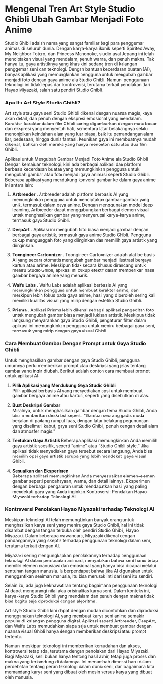 # Mengenal Tren Art Style Studio Ghibli Ubah Gambar Menjadi Foto Anime

Studio Ghibli adalah nama yang sangat familiar bagi para penggemar animasi di seluruh dunia. Dengan karya-karya ikonik seperti Spirited Away, My Neighbor Totoro, dan Princess Mononoke, studio asal Jepang ini telah menciptakan visual yang mendalam, penuh warna, dan penuh makna. Tak hanya itu, gaya artistiknya yang khas kini sedang tren di kalangan penggemar seni dan teknologi. Dengan bantuan kecerdasan buatan (AI), banyak aplikasi yang memungkinkan pengguna untuk mengubah gambar menjadi foto dengan gaya anime ala Studio Ghibli. Namun, penggunaan teknologi ini tidak lepas dari kontroversi, terutama terkait penolakan dari Hayao Miyazaki, salah satu pendiri Studio Ghibli.

### Apa Itu Art Style Studio Ghibli?
Art style atau gaya seni Studio Ghibli dikenal dengan nuansa magis, kaya akan detail, dan penuh dengan ekspresi emosional yang mendalam. Karakter-karakter dalam film Ghibli sering digambarkan dengan mata besar dan ekspresi yang menyentuh hati, sementara latar belakangnya selalu menonjolkan keindahan alam yang luar biasa, baik itu pemandangan alam liar, pedesaan, hingga dunia fantasi. Keunikan gaya ini membuatnya mudah dikenali, bahkan oleh mereka yang hanya menonton satu atau dua film Ghibli.

Aplikasi untuk Mengubah Gambar Menjadi Foto Anime ala Studio Ghibli
Dengan kemajuan teknologi, kini ada berbagai aplikasi dan platform berbasis kecerdasan buatan yang memungkinkan pengguna untuk mengubah gambar atau foto menjadi gaya animasi seperti Studio Ghibli. Beberapa aplikasi yang mendukung konversi gambar ke dalam gaya anime ini antara lain:

1. **Artbreeder** . 
Artbreeder adalah platform berbasis AI yang memungkinkan pengguna untuk menciptakan gambar-gambar yang unik, termasuk dalam gaya anime. Dengan menggunakan model deep learning, Artbreeder dapat menggabungkan berbagai elemen visual untuk menghasilkan gambar yang menyerupai karya-karya anime, termasuk gaya Studio Ghibli.

2. **DeepArt** .
Aplikasi ini mengubah foto biasa menjadi gambar dengan berbagai gaya artistik, termasuk gaya anime Studio Ghibli. Pengguna cukup mengunggah foto yang diinginkan dan memilih gaya artistik yang diinginkan.

3. **Toongineer Cartoonizer**  .
Toongineer Cartoonizer adalah alat berbasis AI yang secara otomatis mengubah gambar menjadi ilustrasi bergaya kartun atau anime. Meskipun tidak secara khusus dirancang untuk meniru Studio Ghibli, aplikasi ini cukup efektif dalam memberikan hasil gambar bergaya anime yang menarik.

4. **Waifu Labs** .
Waifu Labs adalah aplikasi berbasis AI yang memungkinkan pengguna untuk membuat karakter anime, dan meskipun lebih fokus pada gaya anime, hasil yang diperoleh sering kali memiliki kualitas visual yang mirip dengan estetika Studio Ghibli.

5. **Prisma** .
Aplikasi Prisma lebih dikenal sebagai aplikasi pengeditan foto untuk mengubah gambar biasa menjadi lukisan artistik. Meskipun tidak langsung menyarankan gaya Studio Ghibli, pengaturan filter dalam aplikasi ini memungkinkan pengguna untuk meniru berbagai gaya seni, termasuk yang mirip dengan gaya visual Ghibli.

### Cara Membuat Gambar Dengan Prompt untuk Gaya Studio Ghibli

Untuk menghasilkan gambar dengan gaya Studio Ghibli, pengguna umumnya perlu memberikan prompt atau deskripsi yang jelas tentang gambar yang ingin diubah. Berikut adalah contoh cara membuat prompt untuk aplikasi AI:

1. **Pilih Aplikasi yang Mendukung Gaya Studio Ghibli**  
   Pilih aplikasi berbasis AI yang menyediakan opsi untuk membuat gambar bergaya anime atau kartun, seperti yang disebutkan di atas.

2. **Buat Deskripsi Gambar**  
   Misalnya, untuk menghasilkan gambar dengan tema Studio Ghibli, Anda bisa memberikan deskripsi seperti: "Gambar seorang gadis muda berjalan di padang rumput luas, dengan latar belakang pegunungan yang diselimuti kabut, gaya seni Studio Ghibli, penuh dengan detail alam dan atmosfer magis."

3. **Tentukan Gaya Artistik** 
   Beberapa aplikasi memungkinkan Anda memilih gaya artistik spesifik, seperti “anime” atau “Studio Ghibli style.” Jika aplikasi tidak menyediakan gaya tersebut secara langsung, Anda bisa memilih opsi gaya artistik serupa yang lebih mendekati gaya visual Ghibli.

4. **Sesuaikan dan Eksperimen**  
   Beberapa aplikasi memungkinkan Anda menyesuaikan elemen-elemen gambar seperti pencahayaan, warna, dan detail lainnya. Eksperimen dengan berbagai pengaturan untuk mendapatkan hasil yang paling mendekati gaya yang Anda inginkan.Kontroversi: Penolakan Hayao Miyazaki terhadap Teknologi AI

### Kontroversi Penolakan Hayao Miyazaki terhadap Teknologi AI

Meskipun teknologi AI telah memungkinkan banyak orang untuk menghasilkan karya seni yang meniru gaya Studio Ghibli, hal ini tidak disambut dengan tangan terbuka oleh pendiri Studio Ghibli, Hayao Miyazaki. Dalam beberapa wawancara, Miyazaki dikenal dengan pandangannya yang skeptis terhadap penggunaan teknologi dalam seni, terutama terkait dengan AI. 

Miyazaki sering mengungkapkan penolakannya terhadap penggunaan teknologi AI dalam pembuatan animasi, menyatakan bahwa seni harus tetap memiliki elemen manusiawi dan emosional yang hanya bisa dicapai melalui sentuhan tangan manusia. Ia berpendapat bahwa jika AI digunakan untuk menggantikan seniman manusia, itu bisa merusak inti dari seni itu sendiri.

Selain itu, ada juga kekhawatiran tentang bagaimana penggunaan teknologi AI dapat mengurangi nilai atau orisinalitas karya seni. Dalam konteks ini, karya-karya Studio Ghibli yang mendalam dan penuh dengan makna tidak bisa begitu saja diproduksi dengan algoritma.

Art style Studio Ghibli kini dapat dengan mudah dicontohkan dan diproduksi menggunakan teknologi AI, yang membuat karya seni anime semakin populer di kalangan pengguna digital. Aplikasi seperti Artbreeder, DeepArt, dan Waifu Labs memudahkan siapa saja untuk membuat gambar dengan nuansa visual Ghibli hanya dengan memberikan deskripsi atau prompt tertentu.

Namun, meskipun teknologi ini memberikan kemudahan dan akses, kontroversi tetap ada, terutama dengan penolakan dari Hayao Miyazaki. Bagi Miyazaki, seni bukan hanya tentang hasil akhir, tetapi juga proses dan makna yang terkandung di dalamnya. Ini menambah dimensi baru dalam perdebatan tentang peran teknologi dalam dunia seni, dan bagaimana kita memandang karya seni yang dibuat oleh mesin versus karya yang dibuat oleh manusia.
